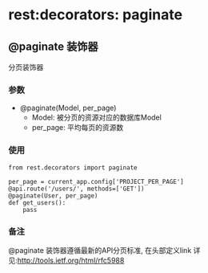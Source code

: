 rest:decorators: paginate
===

## @paginate 装饰器
分页装饰器

### 参数
+ @paginate(Model, per_page)
    + Model: 被分页的资源对应的数据库Model
    + per_page: 平均每页的资源数

### 使用

    from rest.decorators import paginate

    per_page = current_app.config['PROJECT_PER_PAGE']
    @api.route('/users/', methods=['GET'])
    @paginate(User, per_page)
    def get_users():
        pass

### 备注
@paginate 装饰器遵循最新的API分页标准, 在头部定义link
详见:http://tools.ietf.org/html/rfc5988

